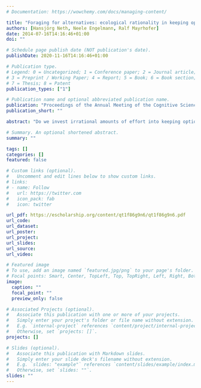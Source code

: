 ```yaml
---
# Documentation: https://wowchemy.com/docs/managing-content/

title: "Foraging for alternatives: ecological rationality in keeping options viable"
authors: [Hansjörg Neth, Neele Engelmann, Ralf Mayrhofer]
date: 2014-07-16T14:16:46+01:00
doi: ""

# Schedule page publish date (NOT publication's date).
publishDate: 2020-11-16T14:16:46+01:00

# Publication type.
# Legend: 0 = Uncategorized; 1 = Conference paper; 2 = Journal article;
# 3 = Preprint / Working Paper; 4 = Report; 5 = Book; 6 = Book section;
# 7 = Thesis; 8 = Patent
publication_types: ["1"]

# Publication name and optional abbreviated publication name.
publication: "Proceedings of the Annual Meeting of the Cognitive Science Society 36"
publication_short: ""

abstract: "Do we invest irrational amounts of effort into keeping options viable, or do we manage available and threatened options in an adaptive fashion? To ask and answer this question, we advocate an approach that considers the dynamic properties of decision environments. By linking the exploration-vs.-exploitation dilemma to animal foraging, we show that preserving and abandoning options can both be adaptive. Specifically, people should stay and abandon options in progressive environments, and leave and seek alternatives in exhaustive environments. We extend a multi-arm bandit problem with threatened options by a manipulation of environmental expectations. Our findings show that people are highly sensitive to environmental assumptions and small payoff differentials. This replicates the original effect, but may explain the apparently irrational tendency to keep options open as an ecologically rational adaptation."

# Summary. An optional shortened abstract.
summary: ""

tags: []
categories: []
featured: false

# Custom links (optional).
#   Uncomment and edit lines below to show custom links.
# links:
# - name: Follow
#   url: https://twitter.com
#   icon_pack: fab
#   icon: twitter

url_pdf: https://escholarship.org/content/qt1f86g9n6/qt1f86g9n6.pdf
url_code:
url_dataset:
url_poster:
url_project:
url_slides:
url_source:
url_video:

# Featured image
# To use, add an image named `featured.jpg/png` to your page's folder. 
# Focal points: Smart, Center, TopLeft, Top, TopRight, Left, Right, BottomLeft, Bottom, BottomRight.
image:
  caption: ""
  focal_point: ""
  preview_only: false

# Associated Projects (optional).
#   Associate this publication with one or more of your projects.
#   Simply enter your project's folder or file name without extension.
#   E.g. `internal-project` references `content/project/internal-project/index.md`.
#   Otherwise, set `projects: []`.
projects: []

# Slides (optional).
#   Associate this publication with Markdown slides.
#   Simply enter your slide deck's filename without extension.
#   E.g. `slides: "example"` references `content/slides/example/index.md`.
#   Otherwise, set `slides: ""`.
slides: ""
---
```


